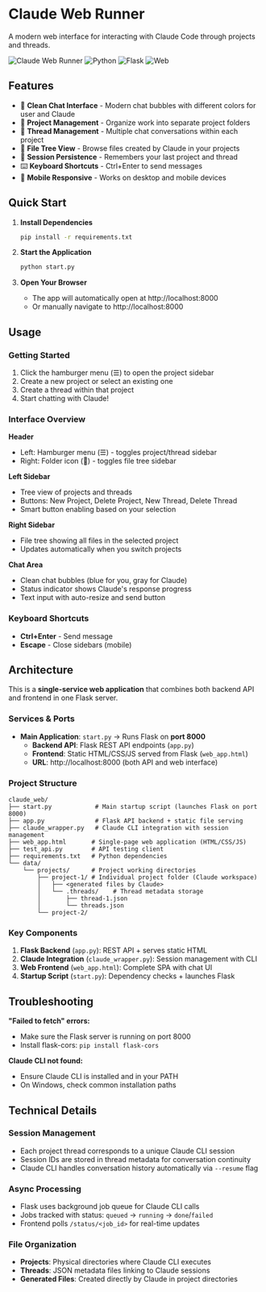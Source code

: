 # Claude Web Runner

A modern web interface for interacting with Claude Code through projects and threads.

![Claude Web Runner](https://img.shields.io/badge/Claude-Web%20Runner-blue)
![Python](https://img.shields.io/badge/Python-3.8+-green)
![Flask](https://img.shields.io/badge/Flask-3.0-red)
![Web](https://img.shields.io/badge/Frontend-HTML%2FJS-orange)

## Features

- 💬 **Clean Chat Interface** - Modern chat bubbles with different colors for user and Claude
- 📁 **Project Management** - Organize work into separate project folders
- 🧵 **Thread Management** - Multiple chat conversations within each project
- 📂 **File Tree View** - Browse files created by Claude in your projects
- 🔄 **Session Persistence** - Remembers your last project and thread
- ⌨️ **Keyboard Shortcuts** - Ctrl+Enter to send messages
- 📱 **Mobile Responsive** - Works on desktop and mobile devices

## Quick Start

1. **Install Dependencies**
   ```bash
   pip install -r requirements.txt
   ```

2. **Start the Application**
   ```bash
   python start.py
   ```

3. **Open Your Browser**
   - The app will automatically open at http://localhost:8000
   - Or manually navigate to http://localhost:8000

## Usage

### Getting Started
1. Click the hamburger menu (☰) to open the project sidebar
2. Create a new project or select an existing one
3. Create a thread within that project
4. Start chatting with Claude!

### Interface Overview

**Header**
- Left: Hamburger menu (☰) - toggles project/thread sidebar
- Right: Folder icon (📁) - toggles file tree sidebar

**Left Sidebar**
- Tree view of projects and threads
- Buttons: New Project, Delete Project, New Thread, Delete Thread
- Smart button enabling based on your selection

**Right Sidebar**
- File tree showing all files in the selected project
- Updates automatically when you switch projects

**Chat Area**
- Clean chat bubbles (blue for you, gray for Claude)
- Status indicator shows Claude's response progress
- Text input with auto-resize and send button

### Keyboard Shortcuts
- **Ctrl+Enter** - Send message
- **Escape** - Close sidebars (mobile)

## Architecture

This is a **single-service web application** that combines both backend API and frontend in one Flask server.

### Services & Ports
- **Main Application**: `start.py` → Runs Flask on **port 8000**
  - **Backend API**: Flask REST API endpoints (`app.py`)
  - **Frontend**: Static HTML/CSS/JS served from Flask (`web_app.html`)
  - **URL**: http://localhost:8000 (both API and web interface)

### Project Structure
```
claude_web/
├── start.py            # Main startup script (launches Flask on port 8000)
├── app.py              # Flask API backend + static file serving
├── claude_wrapper.py   # Claude CLI integration with session management
├── web_app.html       # Single-page web application (HTML/CSS/JS)
├── test_api.py        # API testing client
├── requirements.txt   # Python dependencies
└── data/
    └── projects/      # Project working directories
        ├── project-1/ # Individual project folder (Claude workspace)
        │   ├── <generated files by Claude>
        │   └── .threads/    # Thread metadata storage
        │       ├── thread-1.json
        │       └── threads.json
        └── project-2/
```

### Key Components
1. **Flask Backend** (`app.py`): REST API + serves static HTML
2. **Claude Integration** (`claude_wrapper.py`): Session management with CLI
3. **Web Frontend** (`web_app.html`): Complete SPA with chat UI
4. **Startup Script** (`start.py`): Dependency checks + launches Flask

## Troubleshooting

**"Failed to fetch" errors:**
- Make sure the Flask server is running on port 8000
- Install flask-cors: `pip install flask-cors`

**Claude CLI not found:**
- Ensure Claude CLI is installed and in your PATH
- On Windows, check common installation paths

## Technical Details

### Session Management
- Each project thread corresponds to a unique Claude CLI session
- Session IDs are stored in thread metadata for conversation continuity
- Claude CLI handles conversation history automatically via `--resume` flag

### Async Processing
- Flask uses background job queue for Claude CLI calls
- Jobs tracked with status: `queued` → `running` → `done`/`failed`
- Frontend polls `/status/<job_id>` for real-time updates

### File Organization
- **Projects**: Physical directories where Claude CLI executes
- **Threads**: JSON metadata files linking to Claude sessions
- **Generated Files**: Created directly by Claude in project directories
